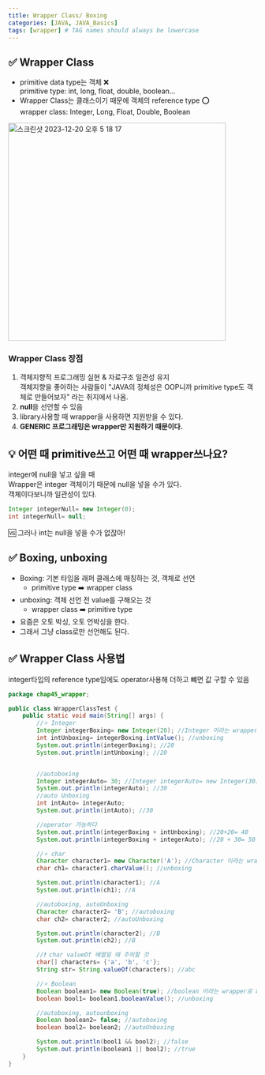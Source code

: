 ```yaml
---
title: Wrapper Class/ Boxing
categories: [JAVA, JAVA_Basics]
tags: [wrapper] # TAG names should always be lowercase
---
```


## ✅ Wrapper Class

- primitive data type는 객체 ❌<br>
  primitive type: int, long, float, double, boolean...
- Wrapper Class는 클래스이기 때문에 객체의 reference type ⭕️<br>
  wrapper class: Integer, Long, Float, Double, Boolean

<img width="441" alt="스크린샷 2023-12-20 오후 5 18 17" src="https://github.com/soheeparklee/sc_project_carrotMkt_improved/assets/97790983/0a6814b1-3c58-40c1-9994-42cff5ecaf3f">

### Wrapper Class 장점

1. 객체지향적 프로그래밍 실현 & 자료구조 일관성 유지<br>
   객체지향을 좋아하는 사람들이 "JAVA의 정체성은 OOP니까 primitive type도 객체로 만들어보자" 라는 취지에서 나옴.<br>
2. **null**을 선언할 수 있음<br>
3. library사용할 때 wrapper을 사용하면 지원받을 수 있다.<br>
4. **GENERIC 프로그래밍은 wrapper만 지원하기 때문이다.**<br>

## 💡 어떤 때 primitive쓰고 어떤 때 wrapper쓰나요?

integer에 null을 넣고 싶을 때<br>
Wrapper은 integer 객체이기 때문에 null을 넣을 수가 있다.<br>
객체이다보니까 일관성이 있다.<br>

```java
Integer integerNull= new Integer(0);
int integerNull= null;
```

🆚 그러나 int는 null을 넣을 수가 없잖아!<br>

## ✅ Boxing, unboxing

- Boxing: 기본 타입을 래퍼 클래스에 매칭하는 것, 객체로 선언<br>
  - primitive type ➡️ wrapper class
- unboxing: 객체 선언 전 value를 구해오는 것<br>
  - wrapper class ➡️ primitive type
- 요즘은 오토 박싱, 오토 언박싱을 한다.<br>
- 그래서 그냥 class로만 선언해도 된다.<br>

## ✅ Wrapper Class 사용법

integer타입의 reference type임에도 operator사용해 더하고 뺴면 값 구할 수 있음<br>

```java
package chap45_wrapper;

public class WrapperClassTest {
    public static void main(String[] args) {
        //⭐️ Integer
        Integer integerBoxing= new Integer(20); //Integer 이라는 wrapper로 boxing
        int intUnboxing= integerBoxing.intValue(); //unboxing
        System.out.println(integerBoxing); //20
        System.out.println(intUnboxing); //20


        //autoboxing
        Integer integerAuto= 30; //Integer integerAuto= new Integer(30);
        System.out.println(integerAuto); //30
        //auto Unboxing
        int intAuto= integerAuto;
        System.out.println(intAuto); //30

        //operator 가능하다
        System.out.println(integerBoxing + intUnboxing); //20+20= 40
        System.out.println(integerBoxing + integerAuto); //20 + 30= 50

        //⭐️ char
        Character character1= new Character('A'); //Character 이라는 wrapper로 boxing
        char ch1= character1.charValue(); //unboxing

        System.out.println(character1); //A
        System.out.println(ch1); //A

        //autoboxing, autoUnboxing
        Character character2= 'B'; //autoboxing
        char ch2= character2; //autoUnboxing

        System.out.println(character2); //B
        System.out.println(ch2); //B

        //❗️ char valueOf 배열일 때 주의할 것
        char[] characters= {'a', 'b', 'c'};
        String str= String.valueOf(characters); //abc

        //⭐️ Boolean
        Boolean boolean1= new Boolean(true); //boolean 이라는 wrapper로 boxing
        boolean bool1= boolean1.booleanValue(); //unboxing

        //autoboxing, autounboxing
        Boolean boolean2= false; //autoboxing
        boolean bool2= boolean2; //autoUnboxing

        System.out.println(bool1 && bool2); //false
        System.out.println(boolean1 || bool2); //true
    }
}

```
